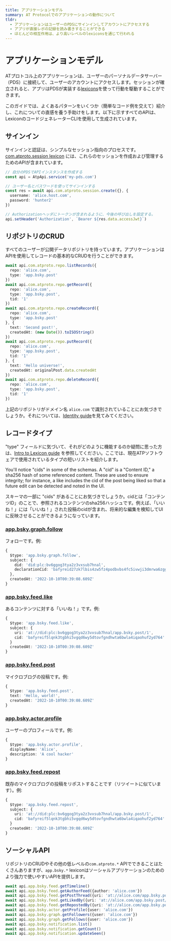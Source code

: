 ```yaml
---
title: アプリケーションモデル
summary: AT Protocolでのアプリケーションの動作について
tldr:
  - アプリケーションはユーザーのPDSにサインインしてアカウントにアクセスする
  - アプリが直接レポの記録を読み書きすることができる
  - ほとんどの相互作用は、より高いレベルのlexiconsを通じて行われる
---
```



# アプリケーションモデル

ATプロトコル上のアプリケーションは、ユーザーのパーソナルデータサーバー（PDS）に接続して、ユーザーのアカウントにアクセスします。セッションが確立されると、アプリはPDSが実装する[lexicons](./lexicon)を使って行動を駆動することができます。

このガイドでは、よくあるパターンをいくつか（簡単なコード例を交えて）紹介し、これについての直感を養う手助けをします。以下に示すすべてのAPIは、LexiconのコードジェネレーターCLIを使用して生成されています。

## サインイン

サインインと認証は、シンプルなセッション指向のプロセスです。[com.atproto.session lexicon](/lexicons/com-atproto-session.md) には、これらのセッションを作成および管理するためのAPIが含まれています。

```typescript
// 自分のPDSでAPIインスタンスを作成する
const api = AtpApi.service('my-pds.com')

// ユーザー名とパスワードを使ってサインインする
const res = await api.com.atproto.session.create({}, {
  username: 'alice.host.com',
  password: 'hunter2'
})

// Authorizationヘッダにトークンが含まれるように、今後の呼び出しを設定する。
api.setHeader('Authorization', `Bearer ${res.data.accessJwt}`)
```

## リポジトリのCRUD

すべてのユーザーが公開データリポジトリを持っています。アプリケーションはAPIを使用してレコードの基本的なCRUDを行うことができます。

```typescript
await api.com.atproto.repo.listRecords({
  repo: 'alice.com',
  type: 'app.bsky.post'
})
await api.com.atproto.repo.getRecord({
  repo: 'alice.com',
  type: 'app.bsky.post',
  tid: '1'
})
await api.com.atproto.repo.createRecord({
  repo: 'alice.com',
  type: 'app.bsky.post'
}, {
  text: 'Second post!',
  createdAt: (new Date()).toISOString()
})
await api.com.atproto.repo.putRecord({
  repo: 'alice.com',
  type: 'app.bsky.post',
  tid: '1'
}, {
  text: 'Hello universe!',
  createdAt: originalPost.data.createdAt
})
await api.com.atproto.repo.deleteRecord({
  repo: 'alice.com',
  type: 'app.bsky.post',
  tid: '1'
})
```

上記のリポジトリがドメイン名 `alice.com` で識別されていることにお気づきでしょうか。それについては、[Identity guide](./identity)を見てみてください。

## レコードタイプ

"type" フィールドに気づいて、それがどのように機能するのか疑問に思った方は、[Intro to Lexicon guide](./lexicon) を参照してください。ここでは、現在ATPソフトウェアで使用されているタイプの短いリストを紹介します。

You'll notice "cids" in some of the schemas. A "cid" is a "Content ID," a sha256 hash of some referenced content. These are used to ensure integrity; for instance, a like includes the cid of the post being liked so that a future edit can be detected and noted in the UI.

スキーマの一部に "cids" があることにお気づきでしょうか。cidとは「コンテンツID」のことで、参照されるコンテンツのsha256ハッシュです。例えば、「いいね！」には「いいね！」された投稿のcidが含まれ、将来的な編集を検知してUIに反映させることができるようになっています。

### <a href="/lexicons/app-bsky-graph#follow">app.bsky.graph.follow</a>

フォローです。例:

```typescript
{
  $type: 'app.bsky.graph.follow',
  subject: {
    did: 'did:plc:bv6ggog3tya2z3vxsub7hnal',
    declarationCid: 'bafyreid27zk7lbis4zw5fz4podbvbs4fc5ivwji3dmrwa6zggnj4bnd57u'
  },
  createdAt: '2022-10-10T00:39:08.609Z'
}
```

### <a href="/lexicons/app-bsky-feed#like">app.bsky.feed.like</a>

あるコンテンツに対する「いいね！」です。例:

```typescript
{
  $type: 'app.bsky.feed.like',
  subject: {
    uri: 'at://did:plc:bv6ggog3tya2z3vxsub7hnal/app.bsky.post/1',
    cid: 'bafyreif5lqnk3tgbhi5vgqd6wy5dtovfgndhwta6bwla4iqaohuf2yd764'
  }
  createdAt: '2022-10-10T00:39:08.609Z'
}
```

### <a href="/lexicons/app-bsky-feed#post">app.bsky.feed.post</a>

マイクロブログの投稿です。例:

```typescript
{
  $type: 'app.bsky.feed.post',
  text: 'Hello, world!',
  createdAt: '2022-10-10T00:39:08.609Z'
}
```

### <a href="/lexicons/app-bsky-actor#profile">app.bsky.actor.profile</a>

ユーザーのプロフィールです。例:

```typescript
{
  $type: 'app.bsky.actor.profile',
  displayName: 'Alice',
  description: 'A cool hacker'
}
```

### <a href="/lexicons/app-bsky-feed#repost">app.bsky.feed.repost</a>

既存のマイクロブログの投稿をリポストすることです（リツイートに似ています）。例:

```typescript
{
  $type: 'app.bsky.feed.repost',
  subject: {
    uri: 'at://did:plc:bv6ggog3tya2z3vxsub7hnal/app.bsky.post/1',
    cid: 'bafyreif5lqnk3tgbhi5vgqd6wy5dtovfgndhwta6bwla4iqaohuf2yd764'
  }
  createdAt: '2022-10-10T00:39:08.609Z'
}
```

## ソーシャルAPI

リポジトリのCRUDやその他の低レベルの`com.atproto.*` APIでできることはたくさんありますが、`app.bsky.*` lexiconはソーシャルアプリケーションのためのより強力で使いやすいAPIを提供します。

```typescript
await api.app.bsky.feed.getTimeline()
await api.app.bsky.feed.getAuthorFeed({author: 'alice.com'})
await api.app.bsky.feed.getPostThread({uri: 'at://alice.com/app.bsky.post/1'})
await api.app.bsky.feed.getLikedBy({uri: 'at://alice.com/app.bsky.post/1'})
await api.app.bsky.feed.getRepostedBy({uri: 'at://alice.com/app.bsky.post/1'})
await api.app.bsky.actor.getProfile({user: 'alice.com'})
await api.app.bsky.graph.getFollowers({user: 'alice.com'})
await api.app.bsky.graph.getFollows({user: 'alice.com'})
await api.app.bsky.notification.list()
await api.app.bsky.notification.getCount()
await api.app.bsky.notification.updateSeen()
```
